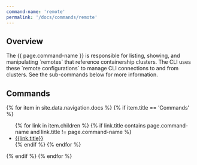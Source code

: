 ```yaml
---
command-name: 'remote'
permalink: '/docs/commands/remote'
---
```


<h2> Overview </h2>

<p>
The {{ page.command-name }} is responsible for listing, showing, and manipulating `remotes` that reference containership clusters. The CLI uses these `remote configurations`
to manage CLI connections to and from clusters. See the sub-commands below for more information.
</p>

<h2> Commands </h2>

<p>
{% for item in site.data.navigation.docs %}
    {% if item.title == 'Commands' %}
        <ul>
        {% for link in item.children %}
            {% if link.title contains page.command-name and link.title != page.command-name %}
                <li><a href="{{site.baseurl}}{{link.url}}">{{link.title}}</a></li>
            {% endif %}
        {% endfor %}
        </ul>
    {% endif %}
{% endfor %}
</p>
